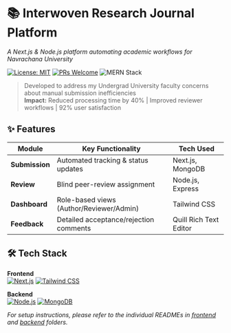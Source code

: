 # 📚 Interwoven Research Journal Platform

*A Next.js & Node.js platform automating academic workflows for Navrachana University*

[![License: MIT](https://img.shields.io/badge/License-MIT-blue.svg)](LICENSE)
[![PRs Welcome](https://img.shields.io/badge/PRs-welcome-brightgreen.svg)](CONTRIBUTING.md)
![MERN Stack](https://img.shields.io/badge/Stack-MERN-9cf)

> Developed to address my Undergrad University faculty concerns about manual submission inefficiencies  
> **Impact:** Reduced processing time by 40% | Improved reviewer workflows | 92% user satisfaction


## ✨ Features

| Module          | Key Functionality                          | Tech Used              |
|-----------------|-------------------------------------------|------------------------|
| **Submission**  | Automated tracking & status updates       | Next.js, MongoDB       |
| **Review**      | Blind peer-review assignment               | Node.js, Express       |
| **Dashboard**   | Role-based views (Author/Reviewer/Admin)  | Tailwind CSS           |
| **Feedback**    | Detailed acceptance/rejection comments     | Quill Rich Text Editor |

## 🛠️ Tech Stack

**Frontend**  
[![Next.js](https://img.shields.io/badge/-Next.js-000?logo=next.js)](https://nextjs.org/)
[![Tailwind CSS](https://img.shields.io/badge/-Tailwind_CSS-38B2AC?logo=tailwind-css)](https://tailwindcss.com/)

**Backend**  
[![Node.js](https://img.shields.io/badge/-Node.js-339933?logo=node.js)](https://nodejs.org/)
[![MongoDB](https://img.shields.io/badge/-MongoDB-47A248?logo=mongodb)](https://www.mongodb.com/)

*For setup instructions, please refer to the individual READMEs in [frontend](./frontend/README.md) and [backend](./backend/README.md) folders.*
